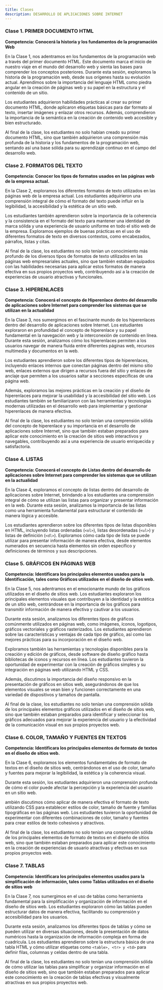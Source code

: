 ```yaml
---
title: Clases 
description: DESARROLLO DE APLICACIONES SOBRE INTERNET
---
```

### Clase 1. PRIMER DOCUMENTO HTML
**Competencia: Conocerá la historia y los fundamentos de la programación Web**

En la Clase 1, nos adentramos en los fundamentos de la programación web a través del primer documento HTML. Este documento marca el inicio de nuestro viaje en el mundo del desarrollo web y sienta las bases para comprender los conceptos posteriores. Durante esta sesión, exploramos la historia de la programación web, desde sus orígenes hasta su evolución actual. Aprendimos sobre la importancia del lenguaje HTML como piedra angular en la creación de páginas web y su papel en la estructura y el contenido de un sitio.

Los estudiantes adquirieron habilidades prácticas al crear su primer documento HTML, donde aplicaron etiquetas básicas para dar formato al texto, insertar imágenes y enlazar otros recursos. Además, comprendieron la importancia de la semántica en la creación de contenido web accesible y bien estructurado.

Al final de la clase, los estudiantes no solo habían creado su primer documento HTML, sino que también adquirieron una comprensión más profunda de la historia y los fundamentos de la programación web, sentando así una base sólida para su aprendizaje continuo en el campo del desarrollo web.

### Clase 2. FORMATOS DEL TEXTO
**Competencia: Conocer los tipos de formatos usados en las páginas web de la empresa actual.**

En la Clase 2, exploramos los diferentes formatos de texto utilizados en las páginas web de la empresa actual. Los estudiantes adquirieron una comprensión integral de cómo el formato del texto puede influir en la legibilidad, la accesibilidad y la estética de un sitio web. 

Los estudiantes también aprendieron sobre la importancia de la coherencia y la consistencia en el formato del texto para mantener una identidad de marca sólida y una experiencia de usuario uniforme en todo el sitio web de la empresa. Exploramos ejemplos de buenas prácticas en el uso de diferentes formatos de texto en diversos contextos, como encabezados, párrafos, listas y citas.

Al final de la clase, los estudiantes no solo tenían un conocimiento más profundo de los diversos tipos de formatos de texto utilizados en las páginas web empresariales actuales, sino que también estaban equipados con las habilidades necesarias para aplicar estos formatos de manera efectiva en sus propios proyectos web, contribuyendo así a la creación de experiencias de usuario atractivas y funcionales.

### Clase 3. HIPERENLACES
**Competencia: Conocerá el concepto de Hiperenlace dentro del desarrollo de aplicaciones sobre Internet para comprender los sistemas que se utilizan en la actualidad**

En la Clase 3, nos sumergimos en el fascinante mundo de los hiperenlaces dentro del desarrollo de aplicaciones sobre Internet. Los estudiantes exploraron en profundidad el concepto de hiperenlace y su papel fundamental en la navegación web y la interconexión de contenido en línea. Durante esta sesión, analizamos cómo los hiperenlaces permiten a los usuarios navegar de manera fluida entre diferentes páginas web, recursos multimedia y documentos en la web.

Los estudiantes aprendieron sobre los diferentes tipos de hiperenlaces, incluyendo enlaces internos que conectan páginas dentro del mismo sitio web, enlaces externos que dirigen a recursos fuera del sitio y enlaces de anclaje que permiten a los usuarios saltar a secciones específicas de una página web.

Además, exploramos las mejores prácticas en la creación y el diseño de hiperenlaces para mejorar la usabilidad y la accesibilidad del sitio web. Los estudiantes también se familiarizaron con las herramientas y tecnologías modernas utilizadas en el desarrollo web para implementar y gestionar hiperenlaces de manera efectiva.

Al final de la clase, los estudiantes no solo tenían una comprensión sólida del concepto de hiperenlace y su importancia en el desarrollo de aplicaciones sobre Internet, sino que también estaban preparados para aplicar este conocimiento en la creación de sitios web interactivos y navegables, contribuyendo así a una experiencia de usuario enriquecida y satisfactoria.

### Clase 4. LISTAS
**Competencia: Conocerá el concepto de Listas dentro del desarrollo de aplicaciones sobre Internet para comprender los sistemas que se utilizan en la actualidad**

En la Clase 4, exploramos el concepto de listas dentro del desarrollo de aplicaciones sobre Internet, brindando a los estudiantes una comprensión integral de cómo se utilizan las listas para organizar y presentar información en la web. Durante esta sesión, analizamos la importancia de las listas como una herramienta fundamental para estructurar el contenido de manera lógica y accesible.

Los estudiantes aprendieron sobre los diferentes tipos de listas disponibles en HTML, incluyendo listas ordenadas (```<ol>```), listas desordenadas (```<ul>```) y listas de definición (```<dl>```). Exploramos cómo cada tipo de lista se puede utilizar para presentar información de manera efectiva, desde elementos numerados en secuencia hasta elementos sin orden específico y definiciones de términos y sus descripciones.

### Clase 5. GRÁFICOS EN PÁGINAS WEB
**Competencia: Identificara los principales elementos usados para la Identificación, tales como Gráficos utilizados en el diseño de sitios web.**

En la Clase 5, nos adentramos en el emocionante mundo de los gráficos utilizados en el diseño de sitios web. Los estudiantes exploraron los principales elementos visuales que contribuyen a la identidad y la estética de un sitio web, centrándose en la importancia de los gráficos para transmitir información de manera efectiva y cautivar a los usuarios.

Durante esta sesión, analizamos los diferentes tipos de gráficos comúnmente utilizados en páginas web, como imágenes, íconos, logotipos, gráficos vectoriales y gráficos rasterizados. Los estudiantes aprendieron sobre las características y ventajas de cada tipo de gráfico, así como las mejores prácticas para su incorporación en el diseño web.

Exploramos también las herramientas y tecnologías disponibles para la creación y edición de gráficos, desde software de diseño gráfico hasta bibliotecas de iconos y recursos en línea. Los estudiantes tuvieron la oportunidad de experimentar con la creación de gráficos simples y su integración en páginas web utilizando HTML y CSS.

Además, discutimos la importancia del diseño responsivo en la presentación de gráficos en sitios web, asegurándonos de que los elementos visuales se vean bien y funcionen correctamente en una variedad de dispositivos y tamaños de pantalla.

Al final de la clase, los estudiantes no solo tenían una comprensión sólida de los principales elementos gráficos utilizados en el diseño de sitios web, sino que también estaban preparados para identificar y seleccionar los gráficos adecuados para mejorar la experiencia del usuario y la efectividad de la comunicación visual en sus propios proyectos web.

### Clase 6. COLOR, TAMAÑO Y FUENTES EN TEXTOS
**Competencia: Identificara los principales elementos de formato de textos en el diseño de sitios web.**

En la Clase 6, exploramos los elementos fundamentales de formato de textos en el diseño de sitios web, centrándonos en el uso de color, tamaño y fuentes para mejorar la legibilidad, la estética y la coherencia visual.

Durante esta sesión, los estudiantes adquirieron una comprensión profunda de cómo el color puede afectar la percepción y la experiencia del usuario en un sitio web.

ambién discutimos cómo aplicar de manera efectiva el formato de texto utilizando CSS para establecer estilos de color, tamaño de fuente y familias tipográficas en las páginas web. Los estudiantes tuvieron la oportunidad de experimentar con diferentes combinaciones de color, tamaño y fuentes para crear estilos de texto cohesivos y atractivos.

Al final de la clase, los estudiantes no solo tenían una comprensión sólida de los principales elementos de formato de textos en el diseño de sitios web, sino que también estaban preparados para aplicar este conocimiento en la creación de experiencias de usuario atractivas y efectivas en sus propios proyectos web.

### Clase 7. TABLAS
**Competencia: Identificara los principales elementos usados para la simplificación de información, tales como Tablas utilizados en el diseño de sitios web**

En la Clase 7, nos sumergimos en el uso de tablas como herramienta fundamental para la simplificación y organización de información en el diseño de sitios web. Los estudiantes exploraron cómo las tablas pueden estructurar datos de manera efectiva, facilitando su comprensión y accesibilidad para los usuarios.

Durante esta sesión, analizamos los diferentes tipos de tablas y cómo se pueden utilizar en diversas situaciones, desde la presentación de datos numéricos hasta la organización de información compleja en forma de cuadrícula. Los estudiantes aprendieron sobre la estructura básica de una tabla HTML y cómo utilizar etiquetas como ```<table>, <tr> y <td>``` para definir filas, columnas y celdas dentro de una tabla.

Al final de la clase, los estudiantes no solo tenían una comprensión sólida de cómo utilizar las tablas para simplificar y organizar información en el diseño de sitios web, sino que también estaban preparados para aplicar este conocimiento en la creación de tablas efectivas y visualmente atractivas en sus propios proyectos web.